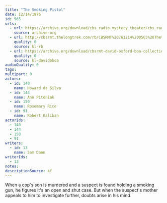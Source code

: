 ```yaml
---
title: "The Smoking Pistol"
date: 12/14/1976
id: 565
urls: 
  - url: https://archive.org/download/cbs_radio_mystery_theater/cbs_radio_mystery_theater-0551-0600.zip/cbs_radio_mystery_theater-0551-0600%2Fcbsrmt_0565_smoking_pistol.mp3
    source: archive-org
  - url: http://cbsrmt.thelongtrek.com/rb/CBSRMT%20761214%200565%20The%20Smoking%20Pistol_wbbm_rb%20hot.mp3
    quality: 0
    source: kl-rb
  - url: https://archive.org/download/cbsrmt-david-oxford-boa-collection/CBSRMT-761214-0565-The-Smoking-Pistol-(128-44)_KIRO-{BoA}.mp3
    quality: 0
    source: kl-davidoboa
audioQuality: 0
tags: 
multipart: 0
actors:  
  - id: 140
    name: Howard da Silva  
  - id: 144
    name: Ann Pitoniak  
  - id: 150
    name: Rosemary Rice  
  - id: 91
    name: Robert Kaliban
actorIds:  
  - 140  
  - 144  
  - 150  
  - 91
writers:  
  - id: 13
    name: Sam Dann
writerIds:  
  - 13
notes: 
descriptionSource: kf
---
```

When a cop's son is murdered and a suspect is found holding a smoking gun, he figures it's an open and shut case. But when the suspect's mother appeals to him to investigate further, doubts arise in his mind.
